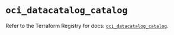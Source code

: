 # `oci_datacatalog_catalog`

Refer to the Terraform Registry for docs: [`oci_datacatalog_catalog`](https://registry.terraform.io/providers/oracle/oci/7.19.0/docs/resources/datacatalog_catalog).
